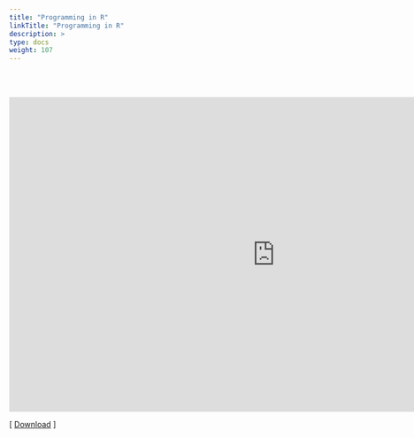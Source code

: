 ```yaml
---
title: "Programming in R"
linkTitle: "Programming in R"
description: >
type: docs
weight: 107
---
```


<br></br>

<iframe src="https://docs.google.com/presentation/d/e/2PACX-1vS7_1ulOSTq9FPU7F8ceVWHZJZYoAQdXHyyXCh1K2rLxD6BeCNovThwkBhnAfYovLw4ThgU02m0-qVg/embed?start=false&loop=false&delayms=60000" frameborder="0" width="960" height="569" allowfullscreen="true" mozallowfullscreen="true" webkitallowfullscreen="true"></iframe>

[ [Download](https://girke.bioinformatics.ucr.edu/GEN242/slides/slides_07/) ]




